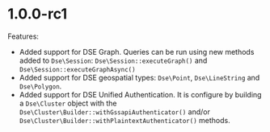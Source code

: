 # 1.0.0-rc1

Features:

* Added support for DSE Graph. Queries can be run using new methods added to
  `Dse\Session`: `Dse\Session::executeGraph()` and `Dse\Session::executeGraphAsync()`
* Added support for DSE geospatial types: `Dse\Point`, `Dse\LineString` and
  `Dse\Polygon`.
* Added support for DSE Unified Authentication. It is configure by building a
 `Dse\Cluster` object with the `Dse\Cluster\Builder::withGssapiAuthenticator()` and/or
 `Dse\Cluster\Builder::withPlaintextAuthenticator()` methods.
